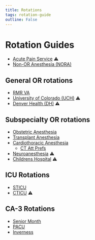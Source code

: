 ```yaml
---
title: Rotations
tags: rotation-guide
outline: False
---
```


# Rotation Guides

- [Acute Pain Service](./aps.md) :warning:
- [Non-OR Anesthesia (NORA)](./nora.md)

## General OR rotations
- [RMR VA](./va.md)
- [University of Colorado (UCH)](./uch.md) :warning:
- [Denver Health (DH)](./dh.md) :warning:
  
## Subspecialty OR rotations
- [Obstetric Anesthesia](./ob.md)
- [Transplant Anesthesia](./txp.md)
- [Cardiothoracic Anesthesia](./ct.md)
  - [CT Att Prefs](../ref/ct-att.md)
- [Neuroanesthesia](./neuro.md) :warning:
- [Childrens Hospital](./chco.md) :warning:

## ICU Rotations
- [STICU](./sticu.md)
- [CTICU](./cticu.md) :warning:

## CA-3 Rotations
- [Senior Month](./senior.md)
- [PACU](./pacu.md)
- [Inverness](./inverness.md)
